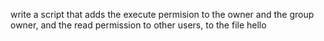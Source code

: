write a script that adds the execute permision to the owner and the group owner, and the read permission to other users, to the file hello
